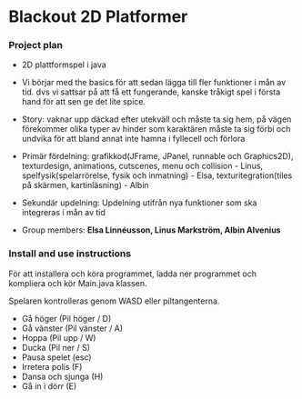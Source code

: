 # Blackout 2D Platformer

### Project plan
* 2D plattformspel i java
* Vi börjar med the basics för att sedan lägga till fler funktioner i mån av tid. dvs vi sattsar på att få ett fungerande, kanske tråkigt spel i första hand för att sen ge det lite spice. 
* Story: vaknar upp däckad efter utekväll och måste ta sig hem, på vägen förekommer olika typer av hinder som karaktären måste ta sig förbi och undvika för att bland annat inte hamna i fyllecell och förlora

* Primär fördelning: grafikkod(JFrame, JPanel, runnable och Graphics2D), texturdesign, animations, cutscenes, menu och collision - Linus, spelfysik(spelarrörelse, fysik och inmatning) - Elsa, texturitegration(tiles på skärmen, kartinläsning) - Albin
* Sekundär updelning: Updelning utifrån nya funktioner som ska integreras i mån av tid

* Group members: **Elsa Linnéusson, Linus Markström, Albin Alvenius**

### Install and use instructions
För att installera och köra programmet, ladda ner programmet och kompliera och kör Main.java klassen.

Spelaren kontrolleras genom WASD eller piltangenterna. 
 - Gå höger (Pil höger / D)
 - Gå vänster (Pil vänster / A)
 - Hoppa (Pil upp / W)
 - Ducka (Pil ner / S)
 - Pausa spelet (esc)
 - Irretera polis (F)
 - Dansa och sjunga (H)
 - Gå in i dörr (E)

